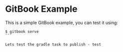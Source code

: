 GitBook Example
=======

This is a simple GitBook example, you can test it using:

````
$ gitbook serve
```

Lets test the gradle task to publish - test
